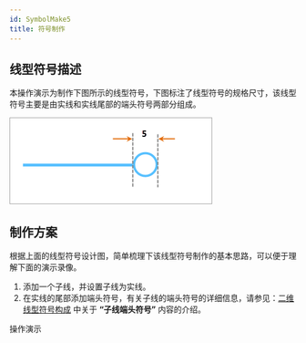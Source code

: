 ```yaml
---
id: SymbolMake5
title: 符号制作
---
```

## 线型符号描述

本操作演示为制作下图所示的线型符号，下图标注了线型符号的规格尺寸，该线型符号主要是由实线和实线尾部的端头符号两部分组成。

![](img/SymbolMake5.png)  

  
## 制作方案

根据上面的线型符号设计图，简单梳理下该线型符号制作的基本思路，可以便于理解下面的演示录像。

1. 添加一个子线，并设置子线为实线。
2. 在实线的尾部添加端头符号，有关子线的端头符号的详细信息，请参见：[二维线型符号构成](SymLineEditor0.html) 中关于 **“子线端头符号”** 内容的介绍。

操作演示

  
